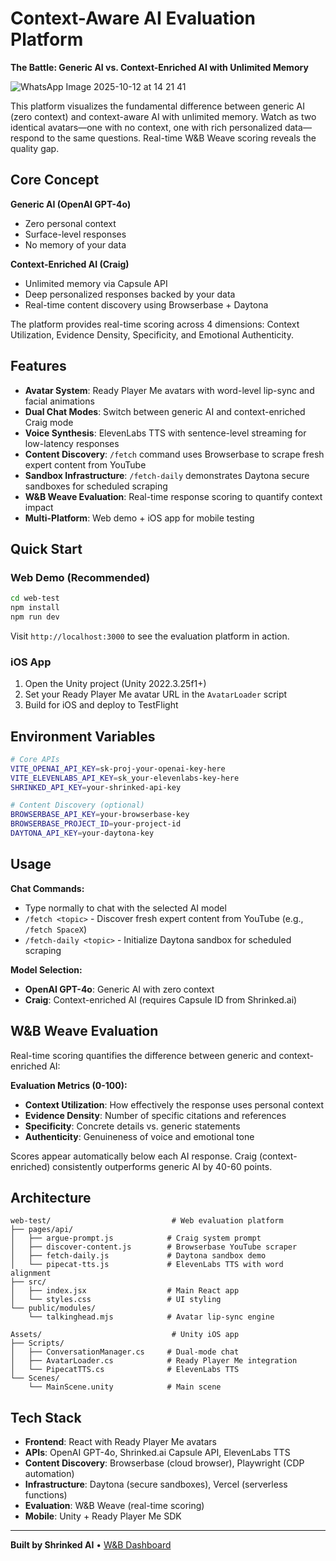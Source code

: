 
# Context-Aware AI Evaluation Platform

**The Battle: Generic AI vs. Context-Enriched AI with Unlimited Memory**

![WhatsApp Image 2025-10-12 at 14 21 41](https://github.com/user-attachments/assets/f28d6d0b-1460-417a-ad68-efe7f8b1896d)

This platform visualizes the fundamental difference between generic AI (zero context) and context-aware AI with unlimited memory. Watch as two identical avatars—one with no context, one with rich personalized data—respond to the same questions. Real-time W&B Weave scoring reveals the quality gap.

## Core Concept

**Generic AI (OpenAI GPT-4o)**
- Zero personal context
- Surface-level responses
- No memory of your data

**Context-Enriched AI (Craig)**
- Unlimited memory via Capsule API
- Deep personalized responses backed by your data
- Real-time content discovery using Browserbase + Daytona

The platform provides real-time scoring across 4 dimensions: Context Utilization, Evidence Density, Specificity, and Emotional Authenticity.

## Features

-   **Avatar System**: Ready Player Me avatars with word-level lip-sync and facial animations
-   **Dual Chat Modes**: Switch between generic AI and context-enriched Craig mode
-   **Voice Synthesis**: ElevenLabs TTS with sentence-level streaming for low-latency responses
-   **Content Discovery**: `/fetch` command uses Browserbase to scrape fresh expert content from YouTube
-   **Sandbox Infrastructure**: `/fetch-daily` demonstrates Daytona secure sandboxes for scheduled scraping
-   **W&B Weave Evaluation**: Real-time response scoring to quantify context impact
-   **Multi-Platform**: Web demo + iOS app for mobile testing

## Quick Start

### Web Demo (Recommended)

```bash
cd web-test
npm install
npm run dev
```

Visit `http://localhost:3000` to see the evaluation platform in action.

### iOS App

1. Open the Unity project (Unity 2022.3.25f1+)
2. Set your Ready Player Me avatar URL in the `AvatarLoader` script
3. Build for iOS and deploy to TestFlight

## Environment Variables

```bash
# Core APIs
VITE_OPENAI_API_KEY=sk-proj-your-openai-key-here
VITE_ELEVENLABS_API_KEY=sk_your-elevenlabs-key-here
SHRINKED_API_KEY=your-shrinked-api-key

# Content Discovery (optional)
BROWSERBASE_API_KEY=your-browserbase-key
BROWSERBASE_PROJECT_ID=your-project-id
DAYTONA_API_KEY=your-daytona-key
```

## Usage

**Chat Commands:**
- Type normally to chat with the selected AI model
- `/fetch <topic>` - Discover fresh expert content from YouTube (e.g., `/fetch SpaceX`)
- `/fetch-daily <topic>` - Initialize Daytona sandbox for scheduled scraping

**Model Selection:**
- **OpenAI GPT-4o**: Generic AI with zero context
- **Craig**: Context-enriched AI (requires Capsule ID from Shrinked.ai)

## W&B Weave Evaluation

Real-time scoring quantifies the difference between generic and context-enriched AI:

**Evaluation Metrics (0-100):**
- **Context Utilization**: How effectively the response uses personal context
- **Evidence Density**: Number of specific citations and references
- **Specificity**: Concrete details vs. generic statements
- **Authenticity**: Genuineness of voice and emotional tone

Scores appear automatically below each AI response. Craig (context-enriched) consistently outperforms generic AI by 40-60 points.

## Architecture

```
web-test/                           # Web evaluation platform
├── pages/api/
│   ├── argue-prompt.js            # Craig system prompt
│   ├── discover-content.js        # Browserbase YouTube scraper
│   ├── fetch-daily.js             # Daytona sandbox demo
│   └── pipecat-tts.js             # ElevenLabs TTS with word alignment
├── src/
│   ├── index.jsx                  # Main React app
│   └── styles.css                 # UI styling
└── public/modules/
    └── talkinghead.mjs            # Avatar lip-sync engine

Assets/                             # Unity iOS app
├── Scripts/
│   ├── ConversationManager.cs     # Dual-mode chat
│   ├── AvatarLoader.cs            # Ready Player Me integration
│   └── PipecatTTS.cs              # ElevenLabs TTS
└── Scenes/
    └── MainScene.unity            # Main scene
```

## Tech Stack

- **Frontend**: React with Ready Player Me avatars
- **APIs**: OpenAI GPT-4o, Shrinked.ai Capsule API, ElevenLabs TTS
- **Content Discovery**: Browserbase (cloud browser), Playwright (CDP automation)
- **Infrastructure**: Daytona (secure sandboxes), Vercel (serverless functions)
- **Evaluation**: W&B Weave (real-time scoring)
- **Mobile**: Unity + Ready Player Me SDK

---

**Built by Shrinked AI** • [W&B Dashboard](https://wandb.ai/shrinked-ai/craig-evaluation)

